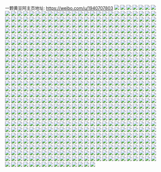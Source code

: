 一颗黄豆阿主页地址: https://weibo.com/u/1940707803 
![](https://wx4.sinaimg.cn/mw2000/73acd9dbly1h9f77tqsg0j225k2vfu0x.jpg) 
![](https://wx4.sinaimg.cn/mw2000/73acd9dbly1h9e2yen8i9j22c0340x6q.jpg) 
![](https://wx4.sinaimg.cn/mw2000/73acd9dbly1h9e32feeapj22c0340e83.jpg) 
![](https://wx4.sinaimg.cn/mw2000/73acd9dbly1h9e2zby92oj216o1kwdvf.jpg) 
![](https://wx4.sinaimg.cn/mw2000/73acd9dbly1h9e2zc9asdj216o1kwx50.jpg) 
![](https://wx4.sinaimg.cn/mw2000/73acd9dbly1h9e2zowx10j22c0340u0x.jpg) 
![](https://wx4.sinaimg.cn/mw2000/73acd9dbly1h8pu0aq3u9j21s02xlhdz.jpg) 
![](https://wx4.sinaimg.cn/mw2000/73acd9dbly1h8pu0dblzaj224m2u6npd.jpg) 
![](https://wx4.sinaimg.cn/mw2000/73acd9dbly1h8pu0ew6csj22c0340kjm.jpg) 
![](https://wx4.sinaimg.cn/mw2000/73acd9dbgy1h80vflmpo5j22c0340hdv.jpg) 
![](https://wx4.sinaimg.cn/mw2000/73acd9dbgy1h80vfj800uj22c03407uy.jpg) 
![](https://wx4.sinaimg.cn/mw2000/73acd9dbgy1h80vfof5mhj22c0340x6q.jpg) 
![](https://wx4.sinaimg.cn/mw2000/73acd9dbgy1h80vfqn5h6j22c0340hdu.jpg) 
![](https://wx4.sinaimg.cn/mw2000/73acd9dbgy1h80vfsuq6vj22c03401ky.jpg) 
![](https://wx4.sinaimg.cn/mw2000/73acd9dbgy1h80vfxc7rij22c0340kjl.jpg) 
![](https://wx4.sinaimg.cn/mw2000/73acd9dbgy1h80vfzlsa6j22c0340x6q.jpg) 
![](https://wx4.sinaimg.cn/mw2000/73acd9dbgy1h80vfvqq9kj22c03404qs.jpg) 
![](https://wx4.sinaimg.cn/mw2000/73acd9dbgy1h80vfrjodnj20u01hctn3.jpg) 
![](https://wx4.sinaimg.cn/mw2000/73acd9dbly1h7tch5nv1fj20u01457f1.jpg) 
![](https://wx4.sinaimg.cn/mw2000/73acd9dbly1h7tch7km6lj20u013zapx.jpg) 
![](https://wx4.sinaimg.cn/mw2000/73acd9dbly1h7tch8zjlcj20u0140drx.jpg) 
![](https://wx4.sinaimg.cn/mw2000/73acd9dbly1h7tch9xefpj20u0140thg.jpg) 
![](https://wx4.sinaimg.cn/mw2000/73acd9dbly1h7tchaya5lj20u0140131.jpg) 
![](https://wx4.sinaimg.cn/mw2000/73acd9dbly1h7tch4lq83j20u0140k1t.jpg) 
![](https://wx4.sinaimg.cn/mw2000/73acd9dbly1h7tchc30tsj20u0140qcm.jpg) 
![](https://wx4.sinaimg.cn/mw2000/73acd9dbly1h7tci14ff2j20u0140tjr.jpg) 
![](https://wx4.sinaimg.cn/mw2000/73acd9dbly1h7tcpoqbpfj20u0140ai0.jpg) 
![](https://wx4.sinaimg.cn/mw2000/73acd9dbly1h7tcpqdftej20u0140dvq.jpg) 
![](https://wx4.sinaimg.cn/mw2000/73acd9dbly1h7tcr665x8j20u0140k0b.jpg) 
![](https://wx4.sinaimg.cn/mw2000/73acd9dbly1h7tcr6u0ohj20u0140gvq.jpg) 
![](https://wx4.sinaimg.cn/mw2000/73acd9dbly1h7tcr7jsf3j20u0140k27.jpg) 
![](https://wx4.sinaimg.cn/mw2000/73acd9dbly1h7tcr5j4ytj20u0140n5v.jpg) 
![](https://wx4.sinaimg.cn/mw2000/73acd9dbly1h7j07pcdunj22c03401ky.jpg) 
![](https://wx4.sinaimg.cn/mw2000/73acd9dbly1h6kf0wrl4dj22c0340x6q.jpg) 
![](https://wx4.sinaimg.cn/mw2000/73acd9dbly1h6kf0u0h4mj226f2wknaj.jpg) 
![](https://wx4.sinaimg.cn/mw2000/73acd9dbly1h6kf0ybirhj22c0340e84.jpg) 
![](https://wx4.sinaimg.cn/mw2000/73acd9dbly1h6kf0zj0j8j22c0340x6p.jpg) 
![](https://wx4.sinaimg.cn/mw2000/73acd9dbly1h6kf11c8wyj22c0340x6p.jpg) 
![](https://wx4.sinaimg.cn/mw2000/73acd9dbly1h5pxcmfm6aj22c0340npe.jpg) 
![](https://wx4.sinaimg.cn/mw2000/73acd9dbly1h5pxg7d5x6j22c03407wj.jpg) 
![](https://wx4.sinaimg.cn/mw2000/73acd9dbly1h5pxcil8rbj22c03404qr.jpg) 
![](https://wx4.sinaimg.cn/mw2000/73acd9dbly1h5pxgb9y0hj22c03407wi.jpg) 
![](https://wx4.sinaimg.cn/mw2000/73acd9dbly1h5pxce6lduj22c0340u0y.jpg) 
![](https://wx4.sinaimg.cn/mw2000/73acd9dbly1h5pxcl9qbpj22c03401ky.jpg) 
![](https://wx4.sinaimg.cn/mw2000/73acd9dbly1h5pxcfaiafj22c0340npe.jpg) 
![](https://wx4.sinaimg.cn/mw2000/73acd9dbly1h5pxga04j1j22c0340e82.jpg) 
![](https://wx4.sinaimg.cn/mw2000/73acd9dbly1h5pxg5e9a0j23402c0u0y.jpg) 
![](https://wx4.sinaimg.cn/mw2000/73acd9dbly1h5pxg8gufnj22c0340x6q.jpg) 
![](https://wx4.sinaimg.cn/mw2000/73acd9dbly1h5ny4mybi0j21i80zkann.jpg) 
![](https://wx4.sinaimg.cn/mw2000/73acd9dbly1h5lpuitbmjj227g2xyb29.jpg) 
![](https://wx4.sinaimg.cn/mw2000/73acd9dbly1h5lpumaa2yj22c035dqv5.jpg) 
![](https://wx4.sinaimg.cn/mw2000/73acd9dbly1h5lpujvhyfj22c0340e82.jpg) 
![](https://wx4.sinaimg.cn/mw2000/73acd9dbly1h5lpv9aa6uj22c0340qv5.jpg) 
![](https://wx4.sinaimg.cn/mw2000/73acd9dbly1h5lpv82domj22c0340hdu.jpg) 
![](https://wx4.sinaimg.cn/mw2000/73acd9dbly1h5lpuoc378j22c03407wi.jpg) 
![](https://wx4.sinaimg.cn/mw2000/73acd9dbly1h5lpud12exj22c0340npe.jpg) 
![](https://wx4.sinaimg.cn/mw2000/73acd9dbly1h566ym5muoj20u014045h.jpg) 
![](https://wx4.sinaimg.cn/mw2000/73acd9dbly1h55jt7ifwgj22c0340u0y.jpg) 
![](https://wx4.sinaimg.cn/mw2000/73acd9dbly1h4hc9q476vj22c0340kjl.jpg) 
![](https://wx4.sinaimg.cn/mw2000/73acd9dbly1h4hc9r1rwjj21o02804qp.jpg) 
![](https://wx4.sinaimg.cn/mw2000/73acd9dbly1h42x20g3jkj21o02804qp.jpg) 
![](https://wx4.sinaimg.cn/mw2000/73acd9dbly1h3qmz9mthjj22c03404qq.jpg) 
![](https://wx4.sinaimg.cn/mw2000/73acd9dbly1h3qmzb1ohyj22c0340u0y.jpg) 
![](https://wx4.sinaimg.cn/mw2000/73acd9dbly1h3qmzchxxbj22c03401kz.jpg) 
![](https://wx4.sinaimg.cn/mw2000/73acd9dbly1h3qncrilgjj22c0340npe.jpg) 
![](https://wx4.sinaimg.cn/mw2000/73acd9dbly1h3qnct8warj22c0340qv6.jpg) 
![](https://wx4.sinaimg.cn/mw2000/73acd9dbly1h3qmzi5u26j22c0340x6q.jpg) 
![](https://wx4.sinaimg.cn/mw2000/73acd9dbly1h3qmzdo2qxj22c0340e81.jpg) 
![](https://wx4.sinaimg.cn/mw2000/73acd9dbly1h3qncpgg0cj21o0280e81.jpg) 
![](https://wx4.sinaimg.cn/mw2000/73acd9dbly1h3qmzfniplj22c03404qp.jpg) 
![](https://wx4.sinaimg.cn/mw2000/73acd9dbly1h3qmzgyi5lj22c0340kjl.jpg) 
![](https://wx4.sinaimg.cn/mw2000/73acd9dbly1h3qmz88av9j22c03401kz.jpg) 
![](https://wx4.sinaimg.cn/mw2000/73acd9dbly1h3qncvjf10j22c0340e82.jpg) 
![](https://wx4.sinaimg.cn/mw2000/73acd9dbly1h3qncwnpkwj23402c0e81.jpg) 
![](https://wx4.sinaimg.cn/mw2000/73acd9dbly1h3qncxivwrj21o0280b29.jpg) 
![](https://wx4.sinaimg.cn/mw2000/73acd9dbly1h3qnczov5gj22c0340hdu.jpg) 
![](https://wx4.sinaimg.cn/mw2000/73acd9dbly1h3mpdh485kj20u0140grl.jpg) 
![](https://wx4.sinaimg.cn/mw2000/73acd9dbly1h3mpdhk1ekj21yc0win48.jpg) 
![](https://wx4.sinaimg.cn/mw2000/73acd9dbly1h37khbi257j22c0340hdt.jpg) 
![](https://wx4.sinaimg.cn/mw2000/73acd9dbly1h37khdptb4j23402c0hdx.jpg) 
![](https://wx4.sinaimg.cn/mw2000/73acd9dbly1h37khffkk2j22c0340b2c.jpg) 
![](https://wx4.sinaimg.cn/mw2000/73acd9dbly1h37khgrm4rj22c0340kjm.jpg) 
![](https://wx4.sinaimg.cn/mw2000/73acd9dbly1h37khlm3lkj22c0340e82.jpg) 
![](https://wx4.sinaimg.cn/mw2000/73acd9dbly1h37khiegpxj22c03407wk.jpg) 
![](https://wx4.sinaimg.cn/mw2000/73acd9dbly1h37khk0xqbj22c0340e84.jpg) 
![](https://wx4.sinaimg.cn/mw2000/73acd9dbly1h37khpajnzj22c03401ky.jpg) 
![](https://wx4.sinaimg.cn/mw2000/73acd9dbly1h37khmt2a1j22c0340b2a.jpg) 
![](https://wx4.sinaimg.cn/mw2000/73acd9dbly1h37khnwmvxj22c0340npe.jpg) 
![](https://wx4.sinaimg.cn/mw2000/73acd9dbly1h37khqivikj22c0340x6q.jpg) 
![](https://wx4.sinaimg.cn/mw2000/73acd9dbly1h37khroq4oj22c0340kjl.jpg) 
![](https://wx4.sinaimg.cn/mw2000/73acd9dbly1h35divplulj21o027z4qp.jpg) 
![](https://wx4.sinaimg.cn/mw2000/73acd9dbly1h35diutzvuj21o027vb29.jpg) 
![](https://wx4.sinaimg.cn/mw2000/73acd9dbly1h2ya4lpycjj20u0140dof.jpg) 
![](https://wx4.sinaimg.cn/mw2000/73acd9dbly1h2qb3slv1mj20u01407bn.jpg) 
![](https://wx4.sinaimg.cn/mw2000/73acd9dbly1h2qb3tklpbj20u0140qcj.jpg) 
![](https://wx4.sinaimg.cn/mw2000/73acd9dbly1h2qb3v22alj20u0140q7c.jpg) 
![](https://wx4.sinaimg.cn/mw2000/73acd9dbly1h2qb3ukks3j20u0140q7h.jpg) 
![](https://wx4.sinaimg.cn/mw2000/73acd9dbly1h2qb441v0nj20p31hc442.jpg) 
![](https://wx4.sinaimg.cn/mw2000/73acd9dbly1h2qb3zaf3uj20u0140dms.jpg) 
![](https://wx4.sinaimg.cn/mw2000/73acd9dbly1h2qb3y6re0j20u0140n7o.jpg) 
![](https://wx4.sinaimg.cn/mw2000/73acd9dbly1h2qb3yr1nbj20u0140wkg.jpg) 
![](https://wx4.sinaimg.cn/mw2000/73acd9dbly1h2qb40mkf6j20tz140n9s.jpg) 
![](https://wx4.sinaimg.cn/mw2000/73acd9dbly1h2qb3u0ahgj20ku0rsn15.jpg) 
![](https://wx4.sinaimg.cn/mw2000/73acd9dbly1h097700tdjj22c0340u0y.jpg) 
![](https://wx4.sinaimg.cn/mw2000/73acd9dbly1h09770nq1fj20u01hcwo7.jpg) 
![](https://wx4.sinaimg.cn/mw2000/73acd9dbly1h0977bc0tcj21o0280e81.jpg) 
![](https://wx4.sinaimg.cn/mw2000/73acd9dbly1h09771nncuj22c0340x6p.jpg) 
![](https://wx4.sinaimg.cn/mw2000/73acd9dbly1h097736ig6j22c0340e83.jpg) 
![](https://wx4.sinaimg.cn/mw2000/73acd9dbly1h0978mfpe2j23402c0e82.jpg) 
![](https://wx4.sinaimg.cn/mw2000/73acd9dbly1h09773y87lj20vu0w3gyq.jpg) 
![](https://wx4.sinaimg.cn/mw2000/73acd9dbly1h0978lgxdoj20wi1ycu0x.jpg) 
![](https://wx4.sinaimg.cn/mw2000/73acd9dbly1h097765jwtj22c02c0kj0.jpg) 
![](https://wx4.sinaimg.cn/mw2000/73acd9dbly1h09774ra3dj22c0340qv5.jpg) 
![](https://wx4.sinaimg.cn/mw2000/73acd9dbly1h0977857mqj22c0340u10.jpg) 
![](https://wx4.sinaimg.cn/mw2000/73acd9dbly1h0978iyec9j22c0340b29.jpg) 
![](https://wx4.sinaimg.cn/mw2000/73acd9dbly1gzj2h38kzxj20ku0rsdif.jpg) 
![](https://wx4.sinaimg.cn/mw2000/73acd9dbly1gz0o65c99vj22c0340qv6.jpg) 
![](https://wx4.sinaimg.cn/mw2000/73acd9dbly1gyxdibg3iqj20u0140wmq.jpg) 
![](https://wx4.sinaimg.cn/mw2000/73acd9dbly1gyca68c1qrj20u00u07b6.jpg) 
![](https://wx4.sinaimg.cn/mw2000/73acd9dbly1gxy8lqqicmj22c0340kjm.jpg) 
![](https://wx4.sinaimg.cn/mw2000/73acd9dbly1gxv65ipw8zj21hz0u249h.jpg) 
![](https://wx4.sinaimg.cn/mw2000/73acd9dbly1gxtmedxlbzj20wi1yce81.jpg) 
![](https://wx4.sinaimg.cn/mw2000/73acd9dbly1gxo17oyvsrj21o0280u0x.jpg) 
![](https://wx4.sinaimg.cn/mw2000/73acd9dbly1gxo185i8hyj22c03401ky.jpg) 
![](https://wx4.sinaimg.cn/mw2000/73acd9dbly1gxiv9uhpp4j23402c0e82.jpg) 
![](https://wx4.sinaimg.cn/mw2000/73acd9dbly1gxgmahej4ij22c03407wj.jpg) 
![](https://wx4.sinaimg.cn/mw2000/73acd9dbly1gxgmakbsxaj22c03407wk.jpg) 
![](https://wx4.sinaimg.cn/mw2000/73acd9dbly1gxgmanhu5yj223w35sx6q.jpg) 
![](https://wx4.sinaimg.cn/mw2000/73acd9dbly1gxgmaoeufgj22c0340x6p.jpg) 
![](https://wx4.sinaimg.cn/mw2000/73acd9dbly1gxgmaqtroej22c03404qq.jpg) 
![](https://wx4.sinaimg.cn/mw2000/73acd9dbly1gxgmatgfy7j223w35s7wj.jpg) 
![](https://wx4.sinaimg.cn/mw2000/73acd9dbly1gxgmaw9553j22c0340e82.jpg) 
![](https://wx4.sinaimg.cn/mw2000/73acd9dbly1gxgmaxs1rqj23402c0kjn.jpg) 
![](https://wx4.sinaimg.cn/mw2000/73acd9dbly1gx8svowmwlj22c0340e82.jpg) 
![](https://wx4.sinaimg.cn/mw2000/73acd9dbly1gx6k62owpbj22c0340qv6.jpg) 
![](https://wx4.sinaimg.cn/mw2000/73acd9dbly1gx4ep7pbqkj21o02807wh.jpg) 
![](https://wx4.sinaimg.cn/mw2000/73acd9dbly1gx026ywueaj20wi1bok8x.jpg) 
![](https://wx4.sinaimg.cn/mw2000/73acd9dbly1gx026x7c6tj22c0340e88.jpg) 
![](https://wx4.sinaimg.cn/mw2000/73acd9dbly1gx026zfec9j20wi1841cc.jpg) 
![](https://wx4.sinaimg.cn/mw2000/73acd9dbly1gx0271rejrj22c0340b2b.jpg) 
![](https://wx4.sinaimg.cn/mw2000/73acd9dbly1gx026uncdhj234033ykjn.jpg) 
![](https://wx4.sinaimg.cn/mw2000/73acd9dbly1gx0272keg0j20zg1ba44b.jpg) 
![](https://wx4.sinaimg.cn/mw2000/73acd9dbly1gx02745w7sj22c03407wi.jpg) 
![](https://wx4.sinaimg.cn/mw2000/73acd9dbly1gx0274iiffj20zg1ba77y.jpg) 
![](https://wx4.sinaimg.cn/mw2000/73acd9dbly1gx0278duldj229m2001ky.jpg) 
![](https://wx4.sinaimg.cn/mw2000/73acd9dbly1gx0276ja9oj23402c0e82.jpg) 
![](https://wx4.sinaimg.cn/mw2000/73acd9dbly1gx027acy76j22c0340x6q.jpg) 
![](https://wx4.sinaimg.cn/mw2000/73acd9dbly1gx0287r5f8j22c03404qq.jpg) 
![](https://wx4.sinaimg.cn/mw2000/73acd9dbly1gwwen4a7sxj21o02804qp.jpg) 
![](https://wx4.sinaimg.cn/mw2000/73acd9dbly1gwv9h6is8yj23402c0hdv.jpg) 
![](https://wx4.sinaimg.cn/mw2000/73acd9dbly1gwv9h8ra2rj23402c0x6p.jpg) 
![](https://wx4.sinaimg.cn/mw2000/73acd9dbly1gwv9ha5y47j23402c0u0x.jpg) 
![](https://wx4.sinaimg.cn/mw2000/73acd9dbly1gwv9hbsn4gj23402c04qq.jpg) 
![](https://wx4.sinaimg.cn/mw2000/73acd9dbly1gwv9hdliroj23402c0u0x.jpg) 
![](https://wx4.sinaimg.cn/mw2000/73acd9dbly1gwv9k8b4gyj23402c04qq.jpg) 
![](https://wx4.sinaimg.cn/mw2000/73acd9dbly1gwu8183m3lj20c80c9q2t.jpg) 
![](https://wx4.sinaimg.cn/mw2000/73acd9dbly1gwqk0mkdgjj22c03407wj.jpg) 
![](https://wx4.sinaimg.cn/mw2000/73acd9dbly1gwpns183iuj20wi1ycx0n.jpg) 
![](https://wx4.sinaimg.cn/mw2000/73acd9dbly1gw5xcxf727j209y08cjry.jpg) 
![](https://wx4.sinaimg.cn/mw2000/0027l0KLly1gvetmsf4dgj61o0280hdt02.jpg) 
![](https://wx4.sinaimg.cn/mw2000/0027l0KLly1gvetncq4lgj63402c07wi02.jpg) 
![](https://wx4.sinaimg.cn/mw2000/0027l0KLly1gvetmsybu1j60md0rxjyp02.jpg) 
![](https://wx4.sinaimg.cn/mw2000/0027l0KLly1gvetnf3p8mj63402c07wj02.jpg) 
![](https://wx4.sinaimg.cn/mw2000/0027l0KLly1gvetngvmuej62c0340npf02.jpg) 
![](https://wx4.sinaimg.cn/mw2000/0027l0KLly1gvetmy7bdzj62c03401ky02.jpg) 
![](https://wx4.sinaimg.cn/mw2000/0027l0KLly1gvetn1g48zj62c0340u0y02.jpg) 
![](https://wx4.sinaimg.cn/mw2000/0027l0KLly1gvetmwao5kj63402c0qv602.jpg) 
![](https://wx4.sinaimg.cn/mw2000/0027l0KLly1gvetmuio67j62c03401kz02.jpg) 
![](https://wx4.sinaimg.cn/mw2000/0027l0KLly1gvetn2gmjej62c0340qv602.jpg) 
![](https://wx4.sinaimg.cn/mw2000/0027l0KLly1gvetn509pvj62c0340x6p02.jpg) 
![](https://wx4.sinaimg.cn/mw2000/0027l0KLly1gvetn3u1w2j62c03404qs02.jpg) 
![](https://wx4.sinaimg.cn/mw2000/0027l0KLly1gvetn6x9eqj63402c04qr02.jpg) 
![](https://wx4.sinaimg.cn/mw2000/0027l0KLly1gvetn91ttpj63402c0qv602.jpg) 
![](https://wx4.sinaimg.cn/mw2000/0027l0KLly1gvetnamdg5j63402c0kjl02.jpg) 
![](https://wx4.sinaimg.cn/mw2000/0027l0KLly1gvetmtaccnj60k50kuwk602.jpg) 
![](https://wx4.sinaimg.cn/mw2000/0027l0KLly1gv15vk94gcj61f01w04qp02.jpg) 
![](https://wx4.sinaimg.cn/mw2000/0027l0KLly1gv15vnngjzj62c03401kz02.jpg) 
![](https://wx4.sinaimg.cn/mw2000/0027l0KLly1gv15wpd7ftj63402c07wh02.jpg) 
![](https://wx4.sinaimg.cn/mw2000/0027l0KLly1gv15wn8l0uj62c0340b2a02.jpg) 
![](https://wx4.sinaimg.cn/mw2000/0027l0KLly1guplg8eijsj63402c0b2b02.jpg) 
![](https://wx4.sinaimg.cn/mw2000/0027l0KLly1gum6mk6zr9j63402c0npe02.jpg) 
![](https://wx4.sinaimg.cn/mw2000/0027l0KLly1gum6mlryfij63402c0e8202.jpg) 
![](https://wx4.sinaimg.cn/mw2000/0027l0KLly1gum6mn9kx3j63402c0kjl02.jpg) 
![](https://wx4.sinaimg.cn/mw2000/0027l0KLly1gum6mq4n6ij63402c0npe02.jpg) 
![](https://wx4.sinaimg.cn/mw2000/0027l0KLly1gu9n63sg46j62c0340qv602.jpg) 
![](https://wx4.sinaimg.cn/mw2000/0027l0KLly1gu9n7raxwej62c0340x6q02.jpg) 
![](https://wx4.sinaimg.cn/mw2000/0027l0KLly1gu53yclok3j62c0340b2b02.jpg) 
![](https://wx4.sinaimg.cn/mw2000/0027l0KLly1gtee8gyasrj63402c07wh02.jpg) 
![](https://wx4.sinaimg.cn/mw2000/73acd9dbly1gt43bhb4ljj22c0340hdw.jpg) 
![](https://wx4.sinaimg.cn/mw2000/73acd9dbly1gt43beuqk2j22ae31unpd.jpg) 
![](https://wx4.sinaimg.cn/mw2000/73acd9dbly1gstia1yri2j227d2xtx6p.jpg) 
![](https://wx4.sinaimg.cn/mw2000/73acd9dbly1gstia3nqfbj22c0340e82.jpg) 
![](https://wx4.sinaimg.cn/mw2000/73acd9dbly1gsti9zkcovj22c0340e83.jpg) 
![](https://wx4.sinaimg.cn/mw2000/73acd9dbly1gstibjxmahj22c0340kjn.jpg) 
![](https://wx4.sinaimg.cn/mw2000/73acd9dbly1gstid2a7txj21h31ys7wh.jpg) 
![](https://wx4.sinaimg.cn/mw2000/73acd9dbly1gstiaazlrdj22c0340hdv.jpg) 
![](https://wx4.sinaimg.cn/mw2000/0027l0KLly1gsqox0qhw9j62bz25p4qq02.jpg) 
![](https://wx4.sinaimg.cn/mw2000/73acd9dbly1gsoyz0kej6j21o02807wh.jpg) 
![](https://wx4.sinaimg.cn/mw2000/73acd9dbly1gsb2nfwrhlj21ny25eb2d.jpg) 
![](https://wx4.sinaimg.cn/mw2000/73acd9dbly1gsb2odttnqj22c0340x6y.jpg) 
![](https://wx4.sinaimg.cn/mw2000/73acd9dbly1gsb2ponfllj22c0340x73.jpg) 
![](https://wx4.sinaimg.cn/mw2000/73acd9dbly1gsb2qo4g5pj22c03401l8.jpg) 
![](https://wx4.sinaimg.cn/mw2000/b10c1bc2ly1gs6ck92tflg20j60iu7e6.jpg) 
![](https://wx4.sinaimg.cn/mw2000/73acd9dbly1gs8w1n5iz1j22c0340hdu.jpg) 
![](https://wx4.sinaimg.cn/mw2000/73acd9dbly1gs8w3l4bmcj2205305b2h.jpg) 
![](https://wx4.sinaimg.cn/mw2000/73acd9dbly1gs8w3rnf45j223w35sx6x.jpg) 
![](https://wx4.sinaimg.cn/mw2000/73acd9dbly1gs8w3tgy3xj21df223x6r.jpg) 
![](https://wx4.sinaimg.cn/mw2000/73acd9dbly1gs8w3unxkrj22c0340x6p.jpg) 
![](https://wx4.sinaimg.cn/mw2000/73acd9dbly1gs8w1jue7rj21sc2dsb2a.jpg) 
![](https://wx4.sinaimg.cn/mw2000/73acd9dbly1gs8wut209uj22c0340e81.jpg) 
![](https://wx4.sinaimg.cn/mw2000/73acd9dbly1gs8wuruy3oj21hc0u0qfz.jpg) 
![](https://wx4.sinaimg.cn/mw2000/73acd9dbly1gs8wuxd1xbj23402c0qtt.jpg) 
![](https://wx4.sinaimg.cn/mw2000/73acd9dbly1gru9buqhzbj21hc0mg145.jpg) 
![](https://wx4.sinaimg.cn/mw2000/73acd9dbly1grs3u4wl5tj22801o04qp.jpg) 
![](https://wx4.sinaimg.cn/mw2000/73acd9dbly1grqep7qqnxj21o02801l1.jpg) 
![](https://wx4.sinaimg.cn/mw2000/73acd9dbly1grqep9gmwrj22c03401kx.jpg) 
![](https://wx4.sinaimg.cn/mw2000/73acd9dbly1grqep2wyznj22c0340u0y.jpg) 
![](https://wx4.sinaimg.cn/mw2000/73acd9dbly1grlap2yd8xj22c03401hm.jpg) 
![](https://wx4.sinaimg.cn/mw2000/73acd9dbgy1grgsmqf5z0j21ob2z8kjl.jpg) 
![](https://wx4.sinaimg.cn/mw2000/73acd9dbgy1grgsms5xcrj22c0340u0x.jpg) 
![](https://wx4.sinaimg.cn/mw2000/73acd9dbgy1grgsmw33voj21qy33xkjs.jpg) 
![](https://wx4.sinaimg.cn/mw2000/73acd9dbgy1grgsmj0ok1j220i2oo1kx.jpg) 
![](https://wx4.sinaimg.cn/mw2000/73acd9dbgy1grgsmmtuq2j22c0340x6r.jpg) 
![](https://wx4.sinaimg.cn/mw2000/73acd9dbgy1grgsmxtjdtj22c03407wj.jpg) 
![](https://wx4.sinaimg.cn/mw2000/0027l0KLly1gr2q9rsymcj62c0340nd802.jpg) 
![](https://wx4.sinaimg.cn/mw2000/73acd9dbly1gr1szur7lmj22c0340npe.jpg) 
![](https://wx4.sinaimg.cn/mw2000/73acd9dbly1gr1szzcq46j23402c0e81.jpg) 
![](https://wx4.sinaimg.cn/mw2000/73acd9dbly1gr1t02dygjj23402c0e81.jpg) 
![](https://wx4.sinaimg.cn/mw2000/73acd9dbly1gr1t0chujrj22c03401l2.jpg) 
![](https://wx4.sinaimg.cn/mw2000/73acd9dbly1gr1t0mg1n0j22c0340u0y.jpg) 
![](https://wx4.sinaimg.cn/mw2000/73acd9dbly1gr1t0sd456j22c0340u0y.jpg) 
![](https://wx4.sinaimg.cn/mw2000/73acd9dbly1gr1t0ufz6xj22c03407wh.jpg) 
![](https://wx4.sinaimg.cn/mw2000/73acd9dbly1gr1szpynb7j22c0340b2a.jpg) 
![](https://wx4.sinaimg.cn/mw2000/73acd9dbly1gr1t0hr05tj23402c0hdu.jpg) 
![](https://wx4.sinaimg.cn/mw2000/0027l0KLly1gr1t0xgragj62c03407wi02.jpg) 
![](https://wx4.sinaimg.cn/mw2000/73acd9dbly1gr1t10ofcsj22c0340e82.jpg) 
![](https://wx4.sinaimg.cn/mw2000/73acd9dbly1gr1t135kckj22c0340b29.jpg) 
![](https://wx4.sinaimg.cn/mw2000/73acd9dbly1gr1t15cdncj22c03407wh.jpg) 
![](https://wx4.sinaimg.cn/mw2000/73acd9dbly1gr1t1a1ukxj23402c07wi.jpg) 
![](https://wx4.sinaimg.cn/mw2000/73acd9dbly1gr0n1qfpt1j21400u07aq.jpg) 
![](https://wx4.sinaimg.cn/mw2000/73acd9dbly1gr0n1r5pjej23402c01kx.jpg) 
![](https://wx4.sinaimg.cn/mw2000/73acd9dbly1gr0n1twosnj22c03407wj.jpg) 
![](https://wx4.sinaimg.cn/mw2000/73acd9dbly1gr0n1vnayjj22c03407wi.jpg) 
![](https://wx4.sinaimg.cn/mw2000/73acd9dbly1gr0n1zxtfgj22c0340hdu.jpg) 
![](https://wx4.sinaimg.cn/mw2000/73acd9dbly1gr0n224a3vj22c03407wj.jpg) 
![](https://wx4.sinaimg.cn/mw2000/73acd9dbly1gr0n240va1j23402c04qq.jpg) 
![](https://wx4.sinaimg.cn/mw2000/73acd9dbly1gr0n26p0p7j22c0340qv5.jpg) 
![](https://wx4.sinaimg.cn/mw2000/73acd9dbly1gr0n28hh5pj23402c0kjl.jpg) 
![](https://wx4.sinaimg.cn/mw2000/73acd9dbly1gr00exy0mwj22c0340u0x.jpg) 
![](https://wx4.sinaimg.cn/mw2000/73acd9dbly1gqw2ti34dqj21kw2dckjp.jpg) 
![](https://wx4.sinaimg.cn/mw2000/73acd9dbly1gqw2t382lxj21kw2dckjp.jpg) 
![](https://wx4.sinaimg.cn/mw2000/73acd9dbly1gqw2t8byn9j22c03407wi.jpg) 
![](https://wx4.sinaimg.cn/mw2000/73acd9dbly1gqtmf4u2c9j20u02yrb2a.jpg) 
![](https://wx4.sinaimg.cn/mw2000/73acd9dbly1gqqhntrwofj20jg0eltb3.jpg) 
![](https://wx4.sinaimg.cn/mw2000/73acd9dbly1gqpjlnkgnqj23402c07jm.jpg) 
![](https://wx4.sinaimg.cn/mw2000/73acd9dbly1gqjrxwtclxj23402c04nw.jpg) 
![](https://wx4.sinaimg.cn/mw2000/73acd9dbly1gqj6l7kghpj21uw2h77wh.jpg) 
![](https://wx4.sinaimg.cn/mw2000/73acd9dbly1gqj6l9rgnhj22c0340hdt.jpg) 
![](https://wx4.sinaimg.cn/mw2000/73acd9dbly1gqj6leesepj22c0340qv5.jpg) 
![](https://wx4.sinaimg.cn/mw2000/73acd9dbly1gqj6lhfgplj22c0340b29.jpg) 
![](https://wx4.sinaimg.cn/mw2000/73acd9dbly1gqh3cd32vbj22c0340qv6.jpg) 
![](https://wx4.sinaimg.cn/mw2000/73acd9dbly1gqh3cfimn3j20wi1ych9v.jpg) 
![](https://wx4.sinaimg.cn/mw2000/73acd9dbly1gqfkrzxyqaj23402c0kjl.jpg) 
![](https://wx4.sinaimg.cn/mw2000/73acd9dbly1gqfks2pclrj22c0340kjm.jpg) 
![](https://wx4.sinaimg.cn/mw2000/73acd9dbly1gqfkry1tv1j22c03401kx.jpg) 
![](https://wx4.sinaimg.cn/mw2000/73acd9dbly1gqfks4u59qj22c0340hdu.jpg) 
![](https://wx4.sinaimg.cn/mw2000/73acd9dbly1gqep0iaw7yj22c0340npe.jpg) 
![](https://wx4.sinaimg.cn/mw2000/73acd9dbly1gqat4qx81wj22c0340kjm.jpg) 
![](https://wx4.sinaimg.cn/mw2000/73acd9dbly1gq9qwj47o4j20ta0xg7jl.jpg) 
![](https://wx4.sinaimg.cn/mw2000/73acd9dbly1gq9qwvnzadj22c03407wi.jpg) 
![](https://wx4.sinaimg.cn/mw2000/73acd9dbly1gq9qy9m6cdj20td1lc1et.jpg) 
![](https://wx4.sinaimg.cn/mw2000/73acd9dbly1gq9qzhd892j23402c0qv5.jpg) 
![](https://wx4.sinaimg.cn/mw2000/73acd9dbly1gq91aka64qj23402c01kt.jpg) 
![](https://wx4.sinaimg.cn/mw2000/73acd9dbly1gq4kbwbn6yj22c0340e83.jpg) 
![](https://wx4.sinaimg.cn/mw2000/73acd9dbly1gpzyiulz12j227a2xqn29.jpg) 
![](https://wx4.sinaimg.cn/mw2000/73acd9dbly1gpzymijbgij228k2zee1k.jpg) 
![](https://wx4.sinaimg.cn/mw2000/73acd9dbly1gpzymgvmmaj23402c0qno.jpg) 
![](https://wx4.sinaimg.cn/mw2000/73acd9dbly1gpzymkdjh4j22c03407wi.jpg) 
![](https://wx4.sinaimg.cn/mw2000/73acd9dbly1gpzymfsn7kj22c0340hdt.jpg) 
![](https://wx4.sinaimg.cn/mw2000/73acd9dbly1gpzymlk1i3j20qn0qk79m.jpg) 
![](https://wx4.sinaimg.cn/mw2000/73acd9dbly1gpvqg1zd5tj20ku0ku76m.jpg) 
![](https://wx4.sinaimg.cn/mw2000/73acd9dbly1gpm0lfsnwnj20ty1klb2a.jpg) 
![](https://wx4.sinaimg.cn/mw2000/73acd9dbly1gpm0qrkkfbj23402c0qos.jpg) 
![](https://wx4.sinaimg.cn/mw2000/73acd9dbly1gpm0rfje9kj21o021mu0x.jpg) 
![](https://wx4.sinaimg.cn/mw2000/73acd9dbly1gpm0rb6386j22c0340u10.jpg) 
![](https://wx4.sinaimg.cn/mw2000/73acd9dbly1gpm0uxhyokj23402c0kfk.jpg) 
![](https://wx4.sinaimg.cn/mw2000/73acd9dbly1gpm0wvz0mrj20ts1by1ky.jpg) 
![](https://wx4.sinaimg.cn/mw2000/73acd9dbly1gpe3fnbwqlj22c0340qv6.jpg) 
![](https://wx4.sinaimg.cn/mw2000/73acd9dbly1gp5rvljlfzj21o0280x6p.jpg) 
![](https://wx4.sinaimg.cn/mw2000/73acd9dbly1gp5rw1ahz4j22c03407wi.jpg) 
![](https://wx4.sinaimg.cn/mw2000/73acd9dbly1gotjts7vplj22c0340x6p.jpg) 
![](https://wx4.sinaimg.cn/mw2000/73acd9dbly1gotjtqjs8hj22c0340b29.jpg) 
![](https://wx4.sinaimg.cn/mw2000/73acd9dbly1gopj5dsw27j20rk16g48h.jpg) 
![](https://wx4.sinaimg.cn/mw2000/73acd9dbly1gomk1oglj2j21900u0tbs.jpg) 
![](https://wx4.sinaimg.cn/mw2000/73acd9dbly1gogtxv9bwnj22c0340e82.jpg) 
![](https://wx4.sinaimg.cn/mw2000/73acd9dbly1goe4oful6tj22c0340npd.jpg) 
![](https://wx4.sinaimg.cn/mw2000/73acd9dbly1gnz0gtiyngj20u00u0t9v.jpg) 
![](https://wx4.sinaimg.cn/mw2000/73acd9dbly1gnjito63sdj20wi1yche3.jpg) 
![](https://wx4.sinaimg.cn/mw2000/73acd9dbly1gnf3zosza3j21o0280qv5.jpg) 
![](https://wx4.sinaimg.cn/mw2000/73acd9dbly1gnd5qudajjj22c0340u0x.jpg) 
![](https://wx4.sinaimg.cn/mw2000/73acd9dbly1gnd5qmcbd7j21o0280b29.jpg) 
![](https://wx4.sinaimg.cn/mw2000/73acd9dbly1gn7xm3fz6vj20u01p07ay.jpg) 
![](https://wx4.sinaimg.cn/mw2000/73acd9dbly1gn03tjap9pj22c0340e82.jpg) 
![](https://wx4.sinaimg.cn/mw2000/73acd9dbly1gmsw6kqkvnj22c0340e81.jpg) 
![](https://wx4.sinaimg.cn/mw2000/73acd9dbly1gmsw8equvqj224u2uhhdu.jpg) 
![](https://wx4.sinaimg.cn/mw2000/73acd9dbly1gmsw86lu5gj22c0340b29.jpg) 
![](https://wx4.sinaimg.cn/mw2000/73acd9dbly1gmsw81efvvj23402c0dv6.jpg) 
![](https://wx4.sinaimg.cn/mw2000/73acd9dbly1gmsw7ws9uuj22c0340e81.jpg) 
![](https://wx4.sinaimg.cn/mw2000/73acd9dbly1gmsw9wh813j21yc0wikjo.jpg) 
![](https://wx4.sinaimg.cn/mw2000/73acd9dbly1gmn1kk267sj21o02801j7.jpg) 
![](https://wx4.sinaimg.cn/mw2000/73acd9dbly1gmj32cbfxjj22c0340hdu.jpg) 
![](https://wx4.sinaimg.cn/mw2000/73acd9dbly1gmj32fme7tj23402c0npe.jpg) 
![](https://wx4.sinaimg.cn/mw2000/73acd9dbly1gmf04pon3dj22c03407wi.jpg) 
![](https://wx4.sinaimg.cn/mw2000/73acd9dbly1gl9z5bxwimj217e1lv1kx.jpg) 
![](https://wx4.sinaimg.cn/mw2000/73acd9dbly1gl9z5dkr2nj21jx15y4qp.jpg) 
![](https://wx4.sinaimg.cn/mw2000/73acd9dbly1gl9z5ag0y3j22yo1o0e83.jpg) 
![](https://wx4.sinaimg.cn/mw2000/73acd9dbly1gl9z5e8wdkj21400u0485.jpg) 
![](https://wx4.sinaimg.cn/mw2000/73acd9dbly1gl9z5ntsy4j22c0340qv6.jpg) 
![](https://wx4.sinaimg.cn/mw2000/73acd9dbly1gl9z5hvbonj22c03407wi.jpg) 
![](https://wx4.sinaimg.cn/mw2000/73acd9dbly1gl9z5tygvxj20sp0w7na6.jpg) 
![](https://wx4.sinaimg.cn/mw2000/73acd9dbly1gl9z5uuvq6j20hd16utjb.jpg) 
![](https://wx4.sinaimg.cn/mw2000/73acd9dbly1gl9z5swq3cj22c0340qv6.jpg) 
![](https://wx4.sinaimg.cn/mw2000/73acd9dbly1gl9z6b554tj22801o0u0x.jpg) 
![](https://wx4.sinaimg.cn/mw2000/73acd9dbly1gl9z5ze0xgj23402c0e82.jpg) 
![](https://wx4.sinaimg.cn/mw2000/73acd9dbly1gl9z681dyuj22802801l1.jpg) 
![](https://wx4.sinaimg.cn/mw2000/73acd9dbly1gl9z68st64j20u0140ahx.jpg) 
![](https://wx4.sinaimg.cn/mw2000/73acd9dbly1ghlh4cz6vrj22c0340u0x.jpg) 
![](https://wx4.sinaimg.cn/mw2000/73acd9dbly1ghlh5emsl0j22c0340x6p.jpg) 
![](https://wx4.sinaimg.cn/mw2000/73acd9dbly1ghlh4fm7fgj22c03404qq.jpg) 
![](https://wx4.sinaimg.cn/mw2000/73acd9dbly1ghlh4ke4v0j23402c07pq.jpg) 
![](https://wx4.sinaimg.cn/mw2000/73acd9dbly1ghlh6gpaarj22c0340hdu.jpg) 
![](https://wx4.sinaimg.cn/mw2000/73acd9dbly1ghlh3eayljj22c0340e81.jpg) 
![](https://wx4.sinaimg.cn/mw2000/73acd9dbly1ghlh56ae2vj22c0340hdu.jpg) 
![](https://wx4.sinaimg.cn/mw2000/73acd9dbly1ghlh4ijuz3j22c0340npd.jpg) 
![](https://wx4.sinaimg.cn/mw2000/73acd9dbly1ghlh5ir854j22c0340b2a.jpg) 
![](https://wx4.sinaimg.cn/mw2000/73acd9dbly1ghgvkbhw1nj22c03407wh.jpg) 
![](https://wx4.sinaimg.cn/mw2000/73acd9dbly1gh5gkohyfuj22c03407wi.jpg) 
![](https://wx4.sinaimg.cn/mw2000/73acd9dbly1gh5gkmmk3rj227p2yae82.jpg) 
![](https://wx4.sinaimg.cn/mw2000/73acd9dbly1gh5gknjhn1j22c03407wi.jpg) 
![](https://wx4.sinaimg.cn/mw2000/73acd9dbly1gh5gkkh5w1j22c03401kx.jpg) 
![](https://wx4.sinaimg.cn/mw2000/73acd9dbly1gh5gkppf7uj22c0340kjm.jpg) 
![](https://wx4.sinaimg.cn/mw2000/73acd9dbly1gh5gkrfpajj22c03407wi.jpg) 
![](https://wx4.sinaimg.cn/mw2000/73acd9dbly1ggbva7hfwaj22c03401kx.jpg) 
![](https://wx4.sinaimg.cn/mw2000/73acd9dbly1ggameahgsxj22c0340npf.jpg) 
![](https://wx4.sinaimg.cn/mw2000/73acd9dbly1ggame7duyuj22c0340hdv.jpg) 
![](https://wx4.sinaimg.cn/mw2000/73acd9dbly1ggamecgla5j22c0340kjm.jpg) 
![](https://wx4.sinaimg.cn/mw2000/73acd9dbly1ggameidwtlj22c03407wk.jpg) 
![](https://wx4.sinaimg.cn/mw2000/73acd9dbly1ggamejl8ymj20rs1lw1kx.jpg) 
![](https://wx4.sinaimg.cn/mw2000/73acd9dbly1ggamequd7oj22c0340qv7.jpg) 
![](https://wx4.sinaimg.cn/mw2000/73acd9dbly1ggamefc34zj22c03407wj.jpg) 
![](https://wx4.sinaimg.cn/mw2000/73acd9dbly1ggamemyfqqj22c03401l1.jpg) 
![](https://wx4.sinaimg.cn/mw2000/73acd9dbly1ggamleberpj20u0140qdm.jpg) 
![](https://wx4.sinaimg.cn/mw2000/73acd9dbly1gfgim0ke7cj22by2nq7wi.jpg) 
![](https://wx4.sinaimg.cn/mw2000/73acd9dbly1gfgim7v5ulj22c0340qv6.jpg) 
![](https://wx4.sinaimg.cn/mw2000/73acd9dbly1gfgim23fx6j22c03404qq.jpg) 
![](https://wx4.sinaimg.cn/mw2000/73acd9dbly1gfgim4vtt2j22c0340x6p.jpg) 
![](https://wx4.sinaimg.cn/mw2000/73acd9dbly1gfgilyaupdj22c03407wj.jpg) 
![](https://wx4.sinaimg.cn/mw2000/73acd9dbly1gfgima01pgj22c0340hdu.jpg) 
![](https://wx4.sinaimg.cn/mw2000/73acd9dbly1gfgimcknsjj22c03401kz.jpg) 
![](https://wx4.sinaimg.cn/mw2000/73acd9dbly1gfgimh7zylj22c0340x6q.jpg) 
![](https://wx4.sinaimg.cn/mw2000/73acd9dbly1gfgimf5pfhj22c0340npe.jpg) 
![](https://wx4.sinaimg.cn/mw2000/73acd9dbly1gdgkj9s4qlj22c03407wk.jpg) 
![](https://wx4.sinaimg.cn/mw2000/73acd9dbly1gdgkj76tnuj22c0340b2c.jpg) 
![](https://wx4.sinaimg.cn/mw2000/73acd9dbly1gdgkjbxizoj21w02io7wj.jpg) 
![](https://wx4.sinaimg.cn/mw2000/73acd9dbly1gdgkjdms5jj21w02iox6q.jpg) 
![](https://wx4.sinaimg.cn/mw2000/73acd9dbly1gdgkje2vvpj209o0chacb.jpg) 
![](https://wx4.sinaimg.cn/mw2000/73acd9dbly1gdgkjfcim7j23402c0u0z.jpg) 
![](https://wx4.sinaimg.cn/mw2000/73acd9dbly1gd7s071bv7j204r05qglh.jpg) 
![](https://wx4.sinaimg.cn/mw2000/73acd9dbly1gd7nhlne5bj21bd1flhas.jpg) 
![](https://wx4.sinaimg.cn/mw2000/73acd9dbly1gcy3a5r0k9j20u0146awv.jpg) 
![](https://wx4.sinaimg.cn/mw2000/73acd9dbly1gcy3a3i3ufj22c0340b29.jpg) 
![](https://wx4.sinaimg.cn/mw2000/73acd9dbly1gc9slj9i8wj22703067wi.jpg) 
![](https://wx4.sinaimg.cn/mw2000/73acd9dbly1gc9slu0dmkj23402c07wh.jpg) 
![](https://wx4.sinaimg.cn/mw2000/73acd9dbly1gc9slkmg5mj23402c0qv6.jpg) 
![](https://wx4.sinaimg.cn/mw2000/73acd9dbly1gc9sllxaecj23402c0qv6.jpg) 
![](https://wx4.sinaimg.cn/mw2000/73acd9dbly1gc9slndftdj23402c0b29.jpg) 
![](https://wx4.sinaimg.cn/mw2000/73acd9dbly1gc9slp7p0lj23402c01kk.jpg) 
![](https://wx4.sinaimg.cn/mw2000/73acd9dbly1gc7bvjeka9j22c02c0qjk.jpg) 
![](https://wx4.sinaimg.cn/mw2000/73acd9dbly1gbsze4mlt4j21f01rre5q.jpg) 
![](https://wx4.sinaimg.cn/mw2000/73acd9dbly1gbsze5g2mgj23402c04qp.jpg) 
![](https://wx4.sinaimg.cn/mw2000/73acd9dbly1gbszf516rnj20fw0fwgo0.jpg) 
![](https://wx4.sinaimg.cn/mw2000/73acd9dbly1gbp73cma6hj22c02c0u11.jpg) 
![](https://wx4.sinaimg.cn/mw2000/73acd9dbly1gbp74btucjj22c0340hdu.jpg) 
![](https://wx4.sinaimg.cn/mw2000/73acd9dbly1gblr63ncqdj22c03401ky.jpg) 
![](https://wx4.sinaimg.cn/mw2000/73acd9dbly1gblr6b4lwij23402c01kz.jpg) 
![](https://wx4.sinaimg.cn/mw2000/73acd9dbly1gblr6v6sazj22c0340b2a.jpg) 
![](https://wx4.sinaimg.cn/mw2000/73acd9dbly1gblr6q94l2j22c02c0u0x.jpg) 
![](https://wx4.sinaimg.cn/mw2000/73acd9dbly1gblr6xl8mxj22c02c0b2a.jpg) 
![](https://wx4.sinaimg.cn/mw2000/73acd9dbly1gblr6nwtjlj22c02c0b2d.jpg) 
![](https://wx4.sinaimg.cn/mw2000/73acd9dbly1gb1znf7568j22c0340hdt.jpg) 
![](https://wx4.sinaimg.cn/mw2000/73acd9dbly1gb1znclr2xj23402c0b29.jpg) 
![](https://wx4.sinaimg.cn/mw2000/73acd9dbly1gb1zngrwmcj21hc0u0q94.jpg) 
![](https://wx4.sinaimg.cn/mw2000/73acd9dbly1gazse12xjgj22c0340npe.jpg) 
![](https://wx4.sinaimg.cn/mw2000/73acd9dbly1gazsdyhkn6j20u0140488.jpg) 
![](https://wx4.sinaimg.cn/mw2000/73acd9dbly1gazse1ycswj20u0140tfu.jpg) 
![](https://wx4.sinaimg.cn/mw2000/73acd9dbly1gazse2c383j20uo0u0agz.jpg) 
![](https://wx4.sinaimg.cn/mw2000/73acd9dbly1gazset8ux8j23402c04k2.jpg) 
![](https://wx4.sinaimg.cn/mw2000/73acd9dbly1gazsesfiy1j23402c0npe.jpg) 
![](https://wx4.sinaimg.cn/mw2000/73acd9dbly1g9iqneajrqj22c02c0u0x.jpg) 
![](https://wx4.sinaimg.cn/mw2000/73acd9dbly1g9irxnuh53j22c02c01aa.jpg) 
![](https://wx4.sinaimg.cn/mw2000/73acd9dbly1g9iqnhag0hj23402c0hdu.jpg) 
![](https://wx4.sinaimg.cn/mw2000/73acd9dbly1g9iqnituwcj23402c0kjl.jpg) 
![](https://wx4.sinaimg.cn/mw2000/73acd9dbly1g9iqnl6opjj22c0340e83.jpg) 
![](https://wx4.sinaimg.cn/mw2000/73acd9dbly1g9iqn7od77j23402c01kx.jpg) 
![](https://wx4.sinaimg.cn/mw2000/73acd9dbly1g9irygxxnnj23402c0hdu.jpg) 
![](https://wx4.sinaimg.cn/mw2000/73acd9dbly1g9is0bo3kqj21w01w04qp.jpg) 
![](https://wx4.sinaimg.cn/mw2000/73acd9dbly1g9iryjlk74j22c03407wi.jpg) 
![](https://wx4.sinaimg.cn/mw2000/73acd9dbly1g98w5x1236j22c03404mh.jpg) 
![](https://wx4.sinaimg.cn/mw2000/73acd9dbly1g934kqcks6j22c0340hdu.jpg) 
![](https://wx4.sinaimg.cn/mw2000/73acd9dbly1g8zowkl1wrj21pc0yi1l3.jpg) 
![](https://wx4.sinaimg.cn/mw2000/73acd9dbly1g8zowt3zfkj21pc0yiu12.jpg) 
![](https://wx4.sinaimg.cn/mw2000/73acd9dbly1g8pjq5fbolj20e90e0gni.jpg) 
![](https://wx4.sinaimg.cn/mw2000/73acd9dbly1g89iv4aey2j213x0u0dq4.jpg) 
![](https://wx4.sinaimg.cn/mw2000/73acd9dbly1g87vnfkb1kj20u00u079y.jpg) 
![](https://wx4.sinaimg.cn/mw2000/73acd9dbly1g7nom8a4fsj20u0141gtt.jpg) 
![](https://wx4.sinaimg.cn/mw2000/73acd9dbly1g7nom8qtijj20u0141wo1.jpg) 
![](https://wx4.sinaimg.cn/mw2000/73acd9dbly1g7nom7pqrkj20u014011u.jpg) 
![](https://wx4.sinaimg.cn/mw2000/73acd9dbly1g7non8x781j20u0140n32.jpg) 
![](https://wx4.sinaimg.cn/mw2000/73acd9dbly1g7nosreqd1j21410u0wop.jpg) 
![](https://wx4.sinaimg.cn/mw2000/73acd9dbly1g7non8k3g9j20u00u0gri.jpg) 
![](https://wx4.sinaimg.cn/mw2000/73acd9dbly1g7notb9hpnj20u00u07a0.jpg) 
![](https://wx4.sinaimg.cn/mw2000/73acd9dbly1g7notcprw9j20u0140gxx.jpg) 
![](https://wx4.sinaimg.cn/mw2000/73acd9dbly1g7nom9t0cyj20u014010u.jpg) 
![](https://wx4.sinaimg.cn/mw2000/73acd9dbly1g7e73x4aeaj20u00xz46w.jpg) 
![](https://wx4.sinaimg.cn/mw2000/73acd9dbly1g71sjcine5j21hc0u0hdy.jpg) 
![](https://wx4.sinaimg.cn/mw2000/73acd9dbly1g71sj7jniej21hc0u0u14.jpg) 
![](https://wx4.sinaimg.cn/mw2000/73acd9dbly1g6hoh17uqbj22c02c0u0y.jpg) 
![](https://wx4.sinaimg.cn/mw2000/73acd9dbly1g6chcbub5cj216r1kwtvg.jpg) 
![](https://wx4.sinaimg.cn/mw2000/73acd9dbly1g6chcd9uqij22c02c0x5l.jpg) 
![](https://wx4.sinaimg.cn/mw2000/73acd9dbly1g5w1r2345lj23402c07oc.jpg) 
![](https://wx4.sinaimg.cn/mw2000/73acd9dbly1g5w1r5y9zlj227u1o07wh.jpg) 
![](https://wx4.sinaimg.cn/mw2000/73acd9dbly1g5w1rag7k6j22c02c0b29.jpg) 
![](https://wx4.sinaimg.cn/mw2000/73acd9dbly1g5w1rdcfelj22c02c07u8.jpg) 
![](https://wx4.sinaimg.cn/mw2000/73acd9dbly1g5w1rj8pcsj216r1kwkft.jpg) 
![](https://wx4.sinaimg.cn/mw2000/73acd9dbly1g5w1rkxapxj23402c01kx.jpg) 
![](https://wx4.sinaimg.cn/mw2000/73acd9dbly1g5r8bdd3lej20o50o5jtk.jpg) 
![](https://wx4.sinaimg.cn/mw2000/73acd9dbly1g5jd4juy5pj23402c0kbn.jpg) 
![](https://wx4.sinaimg.cn/mw2000/73acd9dbly1g5i6ufcu3aj21o027uu0x.jpg) 
![](https://wx4.sinaimg.cn/mw2000/73acd9dbly1g5i6vmsdj4j21g21xghdt.jpg) 
![](https://wx4.sinaimg.cn/mw2000/73acd9dbly1g5i6vli67fj21kw15jtyi.jpg) 
![](https://wx4.sinaimg.cn/mw2000/73acd9dbly1g4s5aqx41cj22c02c0hdu.jpg) 
![](https://wx4.sinaimg.cn/mw2000/73acd9dbly1g4rcq7o6gwj21j31kwkjl.jpg) 
![](https://wx4.sinaimg.cn/mw2000/73acd9dbly1g4p4q0su0kj216n1kwtz3.jpg) 
![](https://wx4.sinaimg.cn/mw2000/73acd9dbly1g4ce34svdpj220t2p3e82.jpg) 
![](https://wx4.sinaimg.cn/mw2000/73acd9dbly1g4ce33ii36j22862yw4qr.jpg) 
![](https://wx4.sinaimg.cn/mw2000/73acd9dbly1g4ce36cz7jj227f2xw1kz.jpg) 
![](https://wx4.sinaimg.cn/mw2000/73acd9dbly1g4ce37qy7qj22c0340hdv.jpg) 
![](https://wx4.sinaimg.cn/mw2000/73acd9dbly1g4ce39j86ij21qw2bv4qq.jpg) 
![](https://wx4.sinaimg.cn/mw2000/73acd9dbly1g4ce3ae4sqj216o1kwh3k.jpg) 
![](https://wx4.sinaimg.cn/mw2000/73acd9dbly1g4ce3c6d5qj216r1kw4qp.jpg) 
![](https://wx4.sinaimg.cn/mw2000/73acd9dbly1g4ce3czz90j216o1kwb1u.jpg) 
![](https://wx4.sinaimg.cn/mw2000/73acd9dbly1g4ce3dl33hj216o1kwb29.jpg) 
![](https://wx4.sinaimg.cn/mw2000/73acd9dbly1g41omi4idtj227u1o04qp.jpg) 
![](https://wx4.sinaimg.cn/mw2000/73acd9dbly1g3slat2pzpj20ma0cctar.jpg) 
![](https://wx4.sinaimg.cn/mw2000/73acd9dbly1g3nze6d3hpj20ru15q184.jpg) 
![](https://wx4.sinaimg.cn/mw2000/73acd9dbly1g3lmkhl6ayj20jw0bxab1.jpg) 
![](https://wx4.sinaimg.cn/mw2000/73acd9dbly1g3g3hfihqej22c02c0b29.jpg) 
![](https://wx4.sinaimg.cn/mw2000/73acd9dbly1g3ffbt6m58j22ds1sgwtp.jpg) 
![](https://wx4.sinaimg.cn/mw2000/73acd9dbly1g3c7o7q8xaj22c02c04qp.jpg) 
![](https://wx4.sinaimg.cn/mw2000/73acd9dbly1g37t1mse43j20tz15cgt1.jpg) 
![](https://wx4.sinaimg.cn/mw2000/73acd9dbly1g34oaw25e8j22c02c07wi.jpg) 
![](https://wx4.sinaimg.cn/mw2000/73acd9dbly1g30qak1rvtj20u01hctqg.jpg) 
![](https://wx4.sinaimg.cn/mw2000/73acd9dbly1g2xvn7t5wjj21w01f4qv7.jpg) 
![](https://wx4.sinaimg.cn/mw2000/73acd9dbly1g2xvn9f1r5j22c02c04k9.jpg) 
![](https://wx4.sinaimg.cn/mw2000/73acd9dbly1g2xvn2p4n9j22c0340nk7.jpg) 
![](https://wx4.sinaimg.cn/mw2000/73acd9dbly1g2xvnaxo9yj21ly2pqqm9.jpg) 
![](https://wx4.sinaimg.cn/mw2000/73acd9dbly1g2xvp67pjgj22ao328u0z.jpg) 
![](https://wx4.sinaimg.cn/mw2000/73acd9dbly1g2xvpdrclej22c02c0e81.jpg) 
![](https://wx4.sinaimg.cn/mw2000/73acd9dbly1g2jv2us8mwj21j61j6kjl.jpg) 
![](https://wx4.sinaimg.cn/mw2000/73acd9dbly1g2jv2w0vlhj22801o0e81.jpg) 
![](https://wx4.sinaimg.cn/mw2000/73acd9dbly1g2jv2q8p1sj23402c07wh.jpg) 
![](https://wx4.sinaimg.cn/mw2000/73acd9dbly1g2jv2xf414j23402c04qp.jpg) 
![](https://wx4.sinaimg.cn/mw2000/73acd9dbly1g2gzht44sfj22o82o81kv.jpg) 
![](https://wx4.sinaimg.cn/mw2000/73acd9dbly1g20squ9ggcj22c02c0npd.jpg) 
![](https://wx4.sinaimg.cn/mw2000/73acd9dbly1g20sqvndkbj22c02c0hdt.jpg) 
![](https://wx4.sinaimg.cn/mw2000/73acd9dbly1g20sqx5nruj22c02c01bk.jpg) 
![](https://wx4.sinaimg.cn/mw2000/73acd9dbly1g20sqyywcrj21y01y01kx.jpg) 
![](https://wx4.sinaimg.cn/mw2000/73acd9dbly1g20sr1ph47j22c02c0hdt.jpg) 
![](https://wx4.sinaimg.cn/mw2000/73acd9dbly1g20sqro9poj20w512xgv6.jpg) 
![](https://wx4.sinaimg.cn/mw2000/73acd9dbly1g1uzupxr3qj216r1kw7sn.jpg) 
![](https://wx4.sinaimg.cn/mw2000/73acd9dbly1g1uzuo56m6j22c02c0b29.jpg) 
![](https://wx4.sinaimg.cn/mw2000/73acd9dbly1g1uzv7zydrj20u20ty77n.jpg) 
![](https://wx4.sinaimg.cn/mw2000/73acd9dbly1g1prmcceo2j21o027v1kx.jpg) 
![](https://wx4.sinaimg.cn/mw2000/73acd9dbly1g1lqdj5s9aj22c02c0qso.jpg) 
![](https://wx4.sinaimg.cn/mw2000/73acd9dbly1g1j2wfzl69j20u014zgpc.jpg) 
![](https://wx4.sinaimg.cn/mw2000/73acd9dbly1g1ect7pm1yj210t1d54f9.jpg) 
![](https://wx4.sinaimg.cn/mw2000/73acd9dbly1g1btd9kzegj20jc0omgoi.jpg) 
![](https://wx4.sinaimg.cn/mw2000/73acd9dbly1g186v4l0q7j22c02c0b29.jpg) 
![](https://wx4.sinaimg.cn/mw2000/73acd9dbly1g12xbjm8syj22c02c0aze.jpg) 
![](https://wx4.sinaimg.cn/mw2000/73acd9dbly1g12xbtcsu2j227u1o0u0y.jpg) 
![](https://wx4.sinaimg.cn/mw2000/73acd9dbly1g12xcxkz7wj21o01o04qq.jpg) 
![](https://wx4.sinaimg.cn/mw2000/73acd9dbly1g12xbfwvm7j23402c04qp.jpg) 
![](https://wx4.sinaimg.cn/mw2000/73acd9dbly1g12xd0j5joj21o01o07wi.jpg) 
![](https://wx4.sinaimg.cn/mw2000/73acd9dbly1g12xd30td8j21o01o07wi.jpg) 
![](https://wx4.sinaimg.cn/mw2000/73acd9dbly1g10dxtrijcj22c0340x6p.jpg) 
![](https://wx4.sinaimg.cn/mw2000/73acd9dbly1g0z713mq85j21o027v4qp.jpg) 
![](https://wx4.sinaimg.cn/mw2000/73acd9dbly1g0xt4347pwj21pc0yiu10.jpg) 
![](https://wx4.sinaimg.cn/mw2000/73acd9dbly1g0xt473emlj21pc0yiu11.jpg) 
![](https://wx4.sinaimg.cn/mw2000/73acd9dbly1g0xt3yo8rxj21pc0yi4qz.jpg) 
![](https://wx4.sinaimg.cn/mw2000/73acd9dbly1g0xn7dfunpj22c02c01kx.jpg) 
![](https://wx4.sinaimg.cn/mw2000/73acd9dbly1g0wvtyqt67j21o027v7wh.jpg) 
![](https://wx4.sinaimg.cn/mw2000/73acd9dbly1g0pttxk6z3j21al1l9e81.jpg) 
![](https://wx4.sinaimg.cn/mw2000/73acd9dbly1g0oq19wcyyj22c02c0nha.jpg) 
![](https://wx4.sinaimg.cn/mw2000/73acd9dbly1g0ngew25gxj21kw16qwzw.jpg) 
![](https://wx4.sinaimg.cn/mw2000/73acd9dbly1g0ngexfuj1j22c03404qp.jpg) 
![](https://wx4.sinaimg.cn/mw2000/73acd9dbly1g0ngeya812j21400u0wgv.jpg) 
![](https://wx4.sinaimg.cn/mw2000/73acd9dbly1g0ngg1v4n6j22c02c04qs.jpg) 
![](https://wx4.sinaimg.cn/mw2000/73acd9dbly1g0ngezjcgdj21kw16ohdt.jpg) 
![](https://wx4.sinaimg.cn/mw2000/73acd9dbly1g0ngf0tg91j22c03401i0.jpg) 
![](https://wx4.sinaimg.cn/mw2000/73acd9dbly1g0ngf1pweej20u00u0n36.jpg) 
![](https://wx4.sinaimg.cn/mw2000/73acd9dbly1g0ngf569iuj22c02c0hdu.jpg) 
![](https://wx4.sinaimg.cn/mw2000/73acd9dbly1g0nggyvdu8j22c02c01l1.jpg) 
![](https://wx4.sinaimg.cn/mw2000/73acd9dbly1g07hwtbnpqj22c02c01l1.jpg) 
![](https://wx4.sinaimg.cn/mw2000/73acd9dbly1g07hwuri7tj20y819918i.jpg) 
![](https://wx4.sinaimg.cn/mw2000/73acd9dbgy1g05tmv636bj21o027vhaz.jpg) 
![](https://wx4.sinaimg.cn/mw2000/73acd9dbgy1g04672gkftj20j60j6tbj.jpg) 
![](https://wx4.sinaimg.cn/mw2000/73acd9dbgy1g03h4u3kztj20u01hcq7v.jpg) 
![](https://wx4.sinaimg.cn/mw2000/73acd9dbgy1g00eate9mrj21o01vzx58.jpg) 
![](https://wx4.sinaimg.cn/mw2000/73acd9dbgy1g00eav6k4dj22c02c0tqj.jpg) 
![](https://wx4.sinaimg.cn/mw2000/73acd9dbgy1g00eawrppkj21a01gdh2z.jpg) 
![](https://wx4.sinaimg.cn/mw2000/73acd9dbgy1g00eaxx1u6j21kw16q1kx.jpg) 
![](https://wx4.sinaimg.cn/mw2000/73acd9dbgy1g000g7henmj22c03401kx.jpg) 
![](https://wx4.sinaimg.cn/mw2000/73acd9dbgy1fzwv4un3nbj22c02c0npe.jpg) 
![](https://wx4.sinaimg.cn/mw2000/73acd9dbgy1fzw2h0o2i6j22c02c04qp.jpg) 
![](https://wx4.sinaimg.cn/mw2000/73acd9dbgy1fzw2h5pe6oj22c02c0npd.jpg) 
![](https://wx4.sinaimg.cn/mw2000/73acd9dbgy1fzussv1inxj20yi0p70zb.jpg) 
![](https://wx4.sinaimg.cn/mw2000/73acd9dbgy1fzsftc1j45j21o027v4qp.jpg) 
![](https://wx4.sinaimg.cn/mw2000/73acd9dbgy1fzsftcrwozj20y90xadtl.jpg) 
![](https://wx4.sinaimg.cn/mw2000/73acd9dbgy1fzsftdk699j21uq1p6tmv.jpg) 
![](https://wx4.sinaimg.cn/mw2000/73acd9dbgy1fzsftam8jsj20p00p0n2f.jpg) 
![](https://wx4.sinaimg.cn/mw2000/73acd9dbgy1fzsftf8fivj21o01sd1ky.jpg) 
![](https://wx4.sinaimg.cn/mw2000/73acd9dbgy1fzsfth962cj22c02c0npd.jpg) 
![](https://wx4.sinaimg.cn/mw2000/73acd9dbgy1fzqxod446hj20u00u0gtp.jpg) 
![](https://wx4.sinaimg.cn/mw2000/73acd9dbgy1fzqxoe0cv6j20u00u0464.jpg) 
![](https://wx4.sinaimg.cn/mw2000/73acd9dbgy1fzpzrhu94vj20uu0u0444.jpg) 
![](https://wx4.sinaimg.cn/mw2000/73acd9dbgy1fzpzrgno1pj20u00u0444.jpg) 
![](https://wx4.sinaimg.cn/mw2000/73acd9dbgy1fzpzrixvd2j20u00u0442.jpg) 
![](https://wx4.sinaimg.cn/mw2000/73acd9dbgy1fzpzsqt0tqj20ur0u0gvg.jpg) 
![](https://wx4.sinaimg.cn/mw2000/73acd9dbly1fzovodezmoj22c02c01kp.jpg) 
![](https://wx4.sinaimg.cn/mw2000/73acd9dbly1fzovoavci3j22c02c0kgo.jpg) 
![](https://wx4.sinaimg.cn/mw2000/73acd9dbly1fzaj9qkc4xj20yi1pcdq0.jpg) 
![](https://wx4.sinaimg.cn/mw2000/73acd9dbly1fz8ahmxc3aj22c0340b29.jpg) 
![](https://wx4.sinaimg.cn/mw2000/73acd9dbly1fz8ahqmmx8j22c02c04gd.jpg) 
![](https://wx4.sinaimg.cn/mw2000/73acd9dbly1fz8ahp2k5nj216o1kwquo.jpg) 
![](https://wx4.sinaimg.cn/mw2000/73acd9dbly1fz7395pzi0j23402c04qr.jpg) 
![](https://wx4.sinaimg.cn/mw2000/73acd9dbly1fz0tltrvq7j21120ku0uu.jpg) 
![](https://wx4.sinaimg.cn/mw2000/73acd9dbly1fz0tltixovj21120ku0un.jpg) 
![](https://wx4.sinaimg.cn/mw2000/73acd9dbly1fyzh4bpq0mj21o027v1kx.jpg) 
![](https://wx4.sinaimg.cn/mw2000/73acd9dbly1fyzh4d3ayij22c02c0hdt.jpg) 
![](https://wx4.sinaimg.cn/mw2000/73acd9dbly1fyzh49wdquj22c02c07wh.jpg) 
![](https://wx4.sinaimg.cn/mw2000/73acd9dbly1fyzh4f1q6jj22c02c07wh.jpg) 
![](https://wx4.sinaimg.cn/mw2000/73acd9dbly1fyzh4h9d7bj22c02c01kx.jpg) 
![](https://wx4.sinaimg.cn/mw2000/73acd9dbly1fyzh4kev0oj22c02c0qeo.jpg) 
![](https://wx4.sinaimg.cn/mw2000/73acd9dbly1fyt5r1ykrbj20tx0wptg1.jpg) 
![](https://wx4.sinaimg.cn/mw2000/73acd9dbly1fyjkqx1cyqj2121180nc5.jpg) 
![](https://wx4.sinaimg.cn/mw2000/73acd9dbly1fyjkqw2cy7j22c02c07mu.jpg) 
![](https://wx4.sinaimg.cn/mw2000/73acd9dbly1fyjks8htb0j21400u077m.jpg) 
![](https://wx4.sinaimg.cn/mw2000/73acd9dbly1fy0yb8x1a0j20fq0m3mz5.jpg) 
![](https://wx4.sinaimg.cn/mw2000/73acd9dbly1fxias9w1yrj22c02c01ky.jpg) 
![](https://wx4.sinaimg.cn/mw2000/73acd9dbly1fxdatkxsqmj21o027v7rk.jpg) 
![](https://wx4.sinaimg.cn/mw2000/73acd9dbly1fwzmonlpbsj22c02c0h1o.jpg) 
![](https://wx4.sinaimg.cn/mw2000/73acd9dbly1fwzmolxcjpj22c0340b12.jpg) 
![](https://wx4.sinaimg.cn/mw2000/73acd9dbly1fwzmptgaurj22c02c0e3k.jpg) 
![](https://wx4.sinaimg.cn/mw2000/73acd9dbly1fwzmpv475jj20u01hctpy.jpg) 
![](https://wx4.sinaimg.cn/mw2000/73acd9dbly1fwzmpwgp1qj20yi0ydh4c.jpg) 
![](https://wx4.sinaimg.cn/mw2000/73acd9dbly1fwzmpxw8irj20y40oiai9.jpg) 
![](https://wx4.sinaimg.cn/mw2000/73acd9dbly1fwzmprkpa8j20yi0xe7ee.jpg) 
![](https://wx4.sinaimg.cn/mw2000/73acd9dbly1fwzmq9m5cpj23402c04qp.jpg) 
![](https://wx4.sinaimg.cn/mw2000/73acd9dbly1fwzmqbsr4hj22c02c07lv.jpg) 
![](https://wx4.sinaimg.cn/mw2000/73acd9dbly1fwpb35ypdvj20u01407an.jpg) 
![](https://wx4.sinaimg.cn/mw2000/73acd9dbly1fwpb35cs26j22c02c01kz.jpg) 
![](https://wx4.sinaimg.cn/mw2000/73acd9dbly1fwdy4z102uj21o027v1kx.jpg) 
![](https://wx4.sinaimg.cn/mw2000/73acd9dbly1fw84dxkjx9j21cw1cwqli.jpg) 
![](https://wx4.sinaimg.cn/mw2000/73acd9dbly1fw84dzbvudj227v1o0ha6.jpg) 
![](https://wx4.sinaimg.cn/mw2000/73acd9dbly1fw84e033kmj20ye0xdqla.jpg) 
![](https://wx4.sinaimg.cn/mw2000/73acd9dbly1fw84dwkuc4j20yi0xgk0p.jpg) 
![](https://wx4.sinaimg.cn/mw2000/73acd9dbly1fw84e0ugugj20yi0xrn80.jpg) 
![](https://wx4.sinaimg.cn/mw2000/73acd9dbly1fw84e1sp7ej20yi0xj4ag.jpg) 
![](https://wx4.sinaimg.cn/mw2000/73acd9dbly1fw49jbbiswj21hc0u0jv0.jpg) 
![](https://wx4.sinaimg.cn/mw2000/73acd9dbly1fvzga1y9n1j20ru1ia4qq.jpg) 
![](https://wx4.sinaimg.cn/mw2000/73acd9dbly1fvzga450w3j20ru1iyhdu.jpg) 
![](https://wx4.sinaimg.cn/mw2000/73acd9dbly1fvzg9zydroj20yi0xnalj.jpg) 
![](https://wx4.sinaimg.cn/mw2000/73acd9dbly1fvzga55zwsj20yi0y2h39.jpg) 
![](https://wx4.sinaimg.cn/mw2000/73acd9dbly1fvzgc3yxeej21kv1kve81.jpg) 
![](https://wx4.sinaimg.cn/mw2000/73acd9dbly1fvzgc30pvcj21kj1kj7wh.jpg) 
![](https://wx4.sinaimg.cn/mw2000/73acd9dbly1fvvi6dti24j22c02c01kx.jpg) 
![](https://wx4.sinaimg.cn/mw2000/73acd9dbly1fvu73t430ej21f31w0hdv.jpg) 
![](https://wx4.sinaimg.cn/mw2000/73acd9dbly1fvhne7vzzzj20m80etdho.jpg) 
![](https://wx4.sinaimg.cn/mw2000/73acd9dbly1fut92txdqxj21f31w07wk.jpg) 
![](https://wx4.sinaimg.cn/mw2000/73acd9dbly1fut92ujlifj20s911p45h.jpg) 
![](https://wx4.sinaimg.cn/mw2000/73acd9dbly1fuatyze9nyj20u00u00yy.jpg) 
![](https://wx4.sinaimg.cn/mw2000/73acd9dbly1fuatyxzky3j20k00k0767.jpg) 
![](https://wx4.sinaimg.cn/mw2000/73acd9dbly1fu133gvdokj23402c0npd.jpg) 
![](https://wx4.sinaimg.cn/mw2000/73acd9dbly1fu133onncmj22c0340b29.jpg) 
![](https://wx4.sinaimg.cn/mw2000/73acd9dbly1fu133w9l75j22c0340e81.jpg) 
![](https://wx4.sinaimg.cn/mw2000/73acd9dbly1fu08jmw2brj22c02c0u0x.jpg) 
![](https://wx4.sinaimg.cn/mw2000/73acd9dbly1fu08jo19x7j22c02c0npe.jpg) 
![](https://wx4.sinaimg.cn/mw2000/73acd9dbly1fu08jpghzqj22c02c07wi.jpg) 
![](https://wx4.sinaimg.cn/mw2000/73acd9dbly1fu08jlfrdmj22c02c0npf.jpg) 
![](https://wx4.sinaimg.cn/mw2000/73acd9dbly1fu08jq9hjxj22c02c01kx.jpg) 
![](https://wx4.sinaimg.cn/mw2000/73acd9dbly1fu08jr53mrj22c02c0kjl.jpg) 
![](https://wx4.sinaimg.cn/mw2000/73acd9dbly1fu08jsomvjj22c02c0b2a.jpg) 
![](https://wx4.sinaimg.cn/mw2000/73acd9dbly1fu08jtyntkj22c02c07wi.jpg) 
![](https://wx4.sinaimg.cn/mw2000/73acd9dbly1fu08jvppqbj22c02c0qv5.jpg) 
![](https://wx4.sinaimg.cn/mw2000/73acd9dbly1ftve4d1xdhj22c03407wh.jpg) 
![](https://wx4.sinaimg.cn/mw2000/73acd9dbly1fts83z0rgpj20ru1iutms.jpg) 
![](https://wx4.sinaimg.cn/mw2000/73acd9dbly1fts841v3jmj20ru1sy1kz.jpg) 
![](https://wx4.sinaimg.cn/mw2000/73acd9dbly1fts83ugr3oj20ru1sy1ci.jpg) 
![](https://wx4.sinaimg.cn/mw2000/73acd9dbly1fts843e6ajj20ru2bg7su.jpg) 
![](https://wx4.sinaimg.cn/mw2000/73acd9dbly1ft1ndbemt7j22c0340e81.jpg) 
![](https://wx4.sinaimg.cn/mw2000/73acd9dbly1ft1ndebu8dj22c0340kjl.jpg) 
![](https://wx4.sinaimg.cn/mw2000/73acd9dbly1ft113n99soj22c0340dv4.jpg) 
![](https://wx4.sinaimg.cn/mw2000/73acd9dbly1fsxo9drnovj22c0340e82.jpg) 
![](https://wx4.sinaimg.cn/mw2000/73acd9dbly1fsxo9bvdd1j22c0340qv5.jpg) 
![](https://wx4.sinaimg.cn/mw2000/73acd9dbly1fsxo9fcpq0j22c03401ky.jpg) 
![](https://wx4.sinaimg.cn/mw2000/73acd9dbly1fsxo9gxlnpj22c0340npd.jpg) 
![](https://wx4.sinaimg.cn/mw2000/73acd9dbly1fsweirvig7j20yi1pcb2e.jpg) 
![](https://wx4.sinaimg.cn/mw2000/73acd9dbly1fsr5jeb1cqj22c0340txd.jpg) 
![](https://wx4.sinaimg.cn/mw2000/73acd9dbly1fsr5kkk0ysj22c0340b29.jpg) 
![](https://wx4.sinaimg.cn/mw2000/73acd9dbly1fsr5l3sojej22c0340hdt.jpg) 
![](https://wx4.sinaimg.cn/mw2000/73acd9dbly1fsr5llj3tkj23402c0npd.jpg) 
![](https://wx4.sinaimg.cn/mw2000/73acd9dbly1fsq26dkj84j21400u0qb4.jpg) 
![](https://wx4.sinaimg.cn/mw2000/73acd9dbly1fsq26fa9l0j23402c07wh.jpg) 
![](https://wx4.sinaimg.cn/mw2000/73acd9dbly1fs8cz6i1aqj22c03401k8.jpg) 
![](https://wx4.sinaimg.cn/mw2000/73acd9dbly1frrif769fuj21o00u0gng.jpg) 
![](https://wx4.sinaimg.cn/mw2000/73acd9dbly1frq9dcwjphj21f01y3e84.jpg) 
![](https://wx4.sinaimg.cn/mw2000/73acd9dbly1frq9dad9x7j23402c07wh.jpg) 
![](https://wx4.sinaimg.cn/mw2000/73acd9dbly1fri6eqca5uj20z80qngpz.jpg) 
![](https://wx4.sinaimg.cn/mw2000/73acd9dbly1frgykr62q1j23402c0qtw.jpg) 
![](https://wx4.sinaimg.cn/mw2000/73acd9dbly1frf61wk0nfj20dg0bawgq.jpg) 
![](https://wx4.sinaimg.cn/mw2000/73acd9dbly1fqxbdynnp6j20zk0qogs5.jpg) 
![](https://wx4.sinaimg.cn/mw2000/73acd9dbly1fqxbdbkdrej20qo0zkgsc.jpg) 
![](https://wx4.sinaimg.cn/mw2000/73acd9dbly1fqxbdzqhtyj20zk0qo7j9.jpg) 
![](https://wx4.sinaimg.cn/mw2000/73acd9dbly1fqu00k92r8j20ru1lzqmm.jpg) 
![](https://wx4.sinaimg.cn/mw2000/73acd9dbly1fqu00iv5pjj23402c04qp.jpg) 
![](https://wx4.sinaimg.cn/mw2000/73acd9dbly1fqu01gghn1j21o02yox6t.jpg) 
![](https://wx4.sinaimg.cn/mw2000/73acd9dbly1fqtcadinpoj23402c01ky.jpg) 
![](https://wx4.sinaimg.cn/mw2000/73acd9dbly1fqtcap6657j23402c04qq.jpg) 
![](https://wx4.sinaimg.cn/mw2000/73acd9dbly1fqsqv4b2shj21291w0kjm.jpg) 
![](https://wx4.sinaimg.cn/mw2000/73acd9dbgy1fqn1pwyemuj228028v4qp.jpg) 
![](https://wx4.sinaimg.cn/mw2000/73acd9dbgy1fqn1py4on4j215k12gk08.jpg) 
![](https://wx4.sinaimg.cn/mw2000/73acd9dbgy1fqjiea7kfaj22c0340qv7.jpg) 
![](https://wx4.sinaimg.cn/mw2000/73acd9dbgy1fqjiei6izgj22c0340qv5.jpg) 
![](https://wx4.sinaimg.cn/mw2000/73acd9dbgy1fqjiemj1b4j22c0340x6s.jpg) 
![](https://wx4.sinaimg.cn/mw2000/73acd9dbgy1fqjiexighij22c0340npd.jpg) 
![](https://wx4.sinaimg.cn/mw2000/73acd9dbgy1fqjifkpvhgj22c0340kjn.jpg) 
![](https://wx4.sinaimg.cn/mw2000/73acd9dbgy1fqjie2o31mj23402c0qv7.jpg) 
![](https://wx4.sinaimg.cn/mw2000/73acd9dbgy1fqg14yyf9pj20xx0p747m.jpg) 
![](https://wx4.sinaimg.cn/mw2000/73acd9dbgy1fqg1507gzkj20xz0ppgul.jpg) 
![](https://wx4.sinaimg.cn/mw2000/73acd9dbgy1fqg1524zjyj20yf15xk5k.jpg) 
![](https://wx4.sinaimg.cn/mw2000/73acd9dbgy1fqg15fd44hj23342bc1l2.jpg) 
![](https://wx4.sinaimg.cn/mw2000/73acd9dbgy1fqewzd6y80j20yi16pjzc.jpg) 
![](https://wx4.sinaimg.cn/mw2000/73acd9dbgy1fqewzmf1m4j21w01w04qu.jpg) 
![](https://wx4.sinaimg.cn/mw2000/73acd9dbgy1fqewzw119wj21sg1sgb2d.jpg) 
![](https://wx4.sinaimg.cn/mw2000/73acd9dbgy1fqewzxnfmwj21400u0k3s.jpg) 
![](https://wx4.sinaimg.cn/mw2000/73acd9dbgy1fqewzayxelj23402c01ky.jpg) 
![](https://wx4.sinaimg.cn/mw2000/73acd9dbgy1fqex04xfl9j22c0340b2a.jpg) 
![](https://wx4.sinaimg.cn/mw2000/73acd9dbgy1fqex0vdxhoj21o02yokjq.jpg) 
![](https://wx4.sinaimg.cn/mw2000/73acd9dbgy1fqex14yfctj22c0340u0x.jpg) 
![](https://wx4.sinaimg.cn/mw2000/73acd9dbgy1fqex1digjvj21sg109b29.jpg) 
![](https://wx4.sinaimg.cn/mw2000/73acd9dbly1fq93oo6v8mj21bf0qotgm.jpg) 
![](https://wx4.sinaimg.cn/mw2000/73acd9dbly1fq5r4giv3cj20k00b2t93.jpg) 
![](https://wx4.sinaimg.cn/mw2000/73acd9dbly1fq2ruw08r6j22c0340x6p.jpg) 
![](https://wx4.sinaimg.cn/mw2000/73acd9dbly1fq2rusgc9kj23402c01ky.jpg) 
![](https://wx4.sinaimg.cn/mw2000/73acd9dbly1fq2ruz6hx9j22c03407wh.jpg) 
![](https://wx4.sinaimg.cn/mw2000/73acd9dbly1fq2rv0ozl9j21hc0u0qd5.jpg) 
![](https://wx4.sinaimg.cn/mw2000/73acd9dbly1fpvs3h72ddj20qo1bfgwj.jpg) 
![](https://wx4.sinaimg.cn/mw2000/73acd9dbly1fpmk1zkbrgj20qo0x643z.jpg) 
![](https://wx4.sinaimg.cn/mw2000/73acd9dbly1fpmk2087i2j20zk0qo7af.jpg) 
![](https://wx4.sinaimg.cn/mw2000/73acd9dbly1fpbcveie37j20ky1wqdoi.jpg) 
![](https://wx4.sinaimg.cn/mw2000/73acd9dbly1fp74o88vb2j20qo0zktfh.jpg) 
![](https://wx4.sinaimg.cn/mw2000/73acd9dbly1fp29nlb9cgj20hs0hswfy.jpg) 
